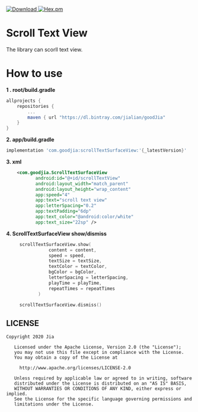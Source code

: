 [![Download](https://api.bintray.com/packages/jialian/goodJia/scrollTextSurfaceView/images/download.svg) ](https://bintray.com/jialian/goodJia/scrollTextSurfaceView/_latestVersion)
[![Hex.pm](https://img.shields.io/hexpm/l/plug.svg)](https://www.apache.org/licenses/LICENSE-2.0)

# Scroll Text View
The library can scorll text view.

# How to use
**1 . root/build.gradle**
````gradle
allprojects {
    repositories {
        ...
        maven { url "https://dl.bintray.com/jialian/goodJia"
    }
}
````

**2. app/build.gradle**
````gradle
implementation 'com.goodjia:scrollTextSurfaceView:'{_latestVersion}'
````
**3. xml**
```xml
    <com.goodjia.ScrollTextSurfaceView
           android:id="@+id/scrollTextView"
           android:layout_width="match_parent"
           android:layout_height="wrap_content"
           app:speed="4"
           app:text="scroll text view"
           app:letterSpacing="0.2"
           app:textPadding="6dp"
           app:text_color="@android:color/white"
           app:text_size="22sp" />
```

**4. ScrollTextSurfaceView show/dismiss**

```kotlin
     scrollTextSurfaceView.show(
                content = content,
                speed = speed,
                textSize = textSize,
                textColor = textColor,
                bgColor = bgColor,
                letterSpacing = letterSpacing,
                playTime = playTime,
                repeatTimes = repeatTimes
            )

     scrollTextSurfaceView.dismiss()
```

## LICENSE
````
Copyright 2020 Jia

   Licensed under the Apache License, Version 2.0 (the "License");
   you may not use this file except in compliance with the License.
   You may obtain a copy of the License at

     http://www.apache.org/licenses/LICENSE-2.0

   Unless required by applicable law or agreed to in writing, software
   distributed under the License is distributed on an "AS IS" BASIS,
   WITHOUT WARRANTIES OR CONDITIONS OF ANY KIND, either express or implied.
   See the License for the specific language governing permissions and
   limitations under the License.
````

